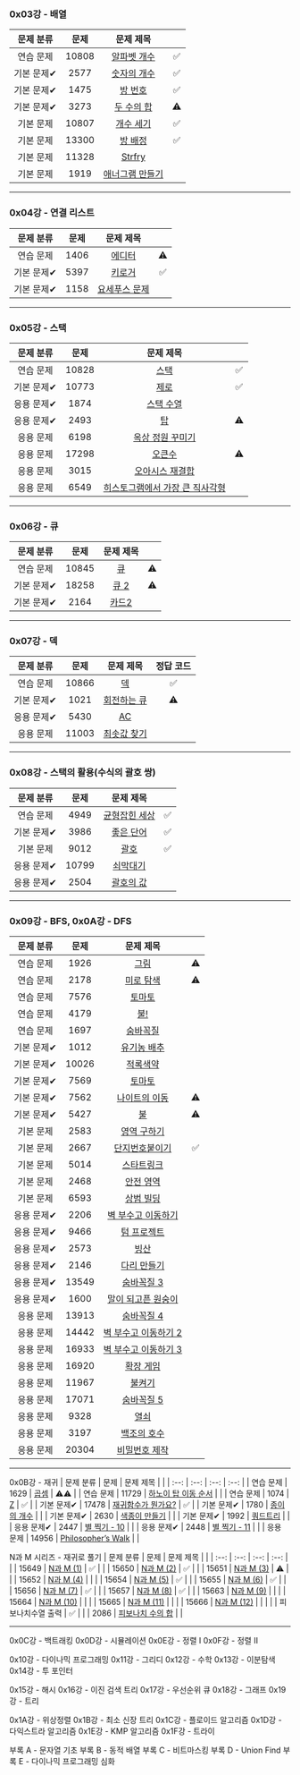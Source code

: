 ### 0x03강 - 배열
| 문제 분류 | 문제 | 문제 제목 |  |
| :--: | :--: | :--: | :--: |
| 연습 문제 | 10808 | [알파벳 개수](https://www.acmicpc.net/problem/10808) | ✅ |
| 기본 문제✔ | 2577 | [숫자의 개수](https://www.acmicpc.net/problem/2577) | ✅ |
| 기본 문제✔ | 1475 | [방 번호](https://www.acmicpc.net/problem/1475) | ✅ |
| 기본 문제✔ | 3273 | [두 수의 합](https://www.acmicpc.net/problem/3273) |  ⚠️ |
| 기본 문제 | 10807 | [개수 세기](https://www.acmicpc.net/problem/10807) | ✅ |
| 기본 문제 | 13300 | [방 배정](https://www.acmicpc.net/problem/13300) | ✅ |
| 기본 문제 | 11328 | [Strfry](https://www.acmicpc.net/problem/11328) |    |
| 기본 문제 | 1919 | [애너그램 만들기](https://www.acmicpc.net/problem/1919) |   |

---
### 0x04강 - 연결 리스트
| 문제 분류 | 문제 | 문제 제목 |  |
| :--: | :--: | :--: | :--: |
| 연습 문제 | 1406 | [에디터](https://www.acmicpc.net/problem/1406) | ⚠️ |
| 기본 문제✔ | 5397 | [키로거](https://www.acmicpc.net/problem/5397) | ✅ |
| 기본 문제✔ | 1158 | [요세푸스 문제](https://www.acmicpc.net/problem/1158) | |

---
### 0x05강 - 스택
| 문제 분류 | 문제 | 문제 제목 | |
| :--: | :--: | :--: | :--: |
| 연습 문제 | 10828 | [스택](https://www.acmicpc.net/problem/10828) | ✅ |
| 기본 문제✔ | 10773 | [제로](https://www.acmicpc.net/problem/10773)| ✅ |
| 응용 문제✔ | 1874 | [스택 수열](https://www.acmicpc.net/problem/1874) | |
| 응용 문제✔ | 2493 | [탑](https://www.acmicpc.net/problem/2493) | ⚠️ |
| 응용 문제 | 6198 | [옥상 정원 꾸미기](https://www.acmicpc.net/problem/6198) | |
| 응용 문제 | 17298 | [오큰수](https://www.acmicpc.net/problem/17298) | ⚠️ |
| 응용 문제 | 3015 | [오아시스 재결합](https://www.acmicpc.net/problem/3015) | |
| 응용 문제 | 6549 | [히스토그램에서 가장 큰 직사각형](https://www.acmicpc.net/problem/6549) | |

---
### 0x06강 - 큐
| 문제 분류 | 문제 | 문제 제목 | |
| :--: | :--: | :--: | :--: |
| 연습 문제 | 10845 | [큐](https://www.acmicpc.net/problem/10845) |⚠️ |
| 기본 문제✔ | 18258 | [큐 2](https://www.acmicpc.net/problem/18258) | ⚠️ |
| 기본 문제✔ | 2164 | [카드2](https://www.acmicpc.net/problem/2164) | |

---
### 0x07강 - 덱
| 문제 분류 | 문제 | 문제 제목 | 정답 코드 |
| :--: | :--: | :--: | :--: |
| 연습 문제 | 10866 | [덱](https://www.acmicpc.net/problem/10866) | ✅ |
| 기본 문제✔ | 1021 | [회전하는 큐](https://www.acmicpc.net/problem/1021)| ⚠️ |
| 응용 문제✔ | 5430 | [AC](https://www.acmicpc.net/problem/5430) | |
| 응용 문제 | 11003 | [최솟값 찾기](https://www.acmicpc.net/problem/11003) | |

---
### 0x08강 - 스택의 활용(수식의 괄호 쌍)
| 문제 분류 | 문제 | 문제 제목 |  |
| :--: | :--: | :--: | :--: |
| 연습 문제 | 4949 | [균형잡힌 세상](https://www.acmicpc.net/problem/4949) | ✅ |
| 기본 문제✔ | 3986 | [좋은 단어](https://www.acmicpc.net/problem/3986) | ✅ |
| 기본 문제 | 9012 | [괄호](https://www.acmicpc.net/problem/9012) | ✅  |
| 응용 문제✔ | 10799 | [쇠막대기](https://www.acmicpc.net/problem/10799) | |
| 응용 문제✔ | 2504 | [괄호의 값](https://www.acmicpc.net/problem/2504) | |

---
### 0x09강 - BFS, 0x0A강 - DFS
| 문제 분류 | 문제 | 문제 제목 |  |
| :--: | :--: | :--: | :--: |
| 연습 문제 | 1926 | [그림](https://www.acmicpc.net/problem/1926) | ⚠️ |
| 연습 문제 | 2178 | [미로 탐색](https://www.acmicpc.net/problem/2178) | ⚠️ |
| 연습 문제 | 7576 | [토마토](https://www.acmicpc.net/problem/7576) | |
| 연습 문제 | 4179 | [불!](https://www.acmicpc.net/problem/4179) |  |
| 연습 문제 | 1697 | [숨바꼭질](https://www.acmicpc.net/problem/1697) |  |
| 기본 문제✔ | 1012 | [유기농 배추](https://www.acmicpc.net/problem/1012) |  |
| 기본 문제✔ | 10026 | [적록색약](https://www.acmicpc.net/problem/10026) |  |
| 기본 문제✔ | 7569 | [토마토](https://www.acmicpc.net/problem/7569) |  |
| 기본 문제✔ | 7562 | [나이트의 이동](https://www.acmicpc.net/problem/7562) | ⚠️ |
| 기본 문제✔ | 5427 | [불](https://www.acmicpc.net/problem/5427) | ⚠️ |
| 기본 문제 | 2583 | [영역 구하기](https://www.acmicpc.net/problem/2583) |  |
| 기본 문제 | 2667 | [단지번호붙이기](https://www.acmicpc.net/problem/2667) | ✅ |
| 기본 문제 | 5014 | [스타트링크](https://www.acmicpc.net/problem/5014) |  |
| 기본 문제 | 2468 | [안전 영역](https://www.acmicpc.net/problem/2468) | |
| 기본 문제 | 6593 | [상범 빌딩](https://www.acmicpc.net/problem/6593) |  |
| 응용 문제✔ | 2206 | [벽 부수고 이동하기](https://www.acmicpc.net/problem/2206) | |
| 응용 문제✔ | 9466 | [텀 프로젝트](https://www.acmicpc.net/problem/9466) | |
| 응용 문제✔ | 2573 | [빙산](https://www.acmicpc.net/problem/2573) |  |
| 응용 문제✔ | 2146 | [다리 만들기](https://www.acmicpc.net/problem/2146) |  |
| 응용 문제✔ | 13549 | [숨바꼭질 3](https://www.acmicpc.net/problem/13549) ||
| 응용 문제✔ | 1600 | [말이 되고픈 원숭이](https://www.acmicpc.net/problem/1600) |  |
| 응용 문제 | 13913 | [숨바꼭질 4](https://www.acmicpc.net/problem/13913) |  |
| 응용 문제 | 14442 | [벽 부수고 이동하기 2](https://www.acmicpc.net/problem/14442) |  |
| 응용 문제 | 16933 | [벽 부수고 이동하기 3](https://www.acmicpc.net/problem/16933) |  |
| 응용 문제 | 16920 | [확장 게임](https://www.acmicpc.net/problem/16920) |  |
| 응용 문제 | 11967 | [불켜기](https://www.acmicpc.net/problem/11967) |  |
| 응용 문제 | 17071 | [숨바꼭질 5](https://www.acmicpc.net/problem/17071) |  |
| 응용 문제 | 9328 | [열쇠](https://www.acmicpc.net/problem/9328) |  |
| 응용 문제 | 3197 | [백조의 호수](https://www.acmicpc.net/problem/3197) |  |
| 응용 문제 | 20304 | [비밀번호 제작](https://www.acmicpc.net/problem/20304) | |

---
0x0B강 - 재귀
| 문제 분류 | 문제 | 문제 제목 |   |
| :--: | :--: | :--: | :--: |
| 연습 문제 | 1629 | [곱셈](https://www.acmicpc.net/problem/1629) | ⚠️⚠️ |
| 연습 문제 | 11729 | [하노이 탑 이동 순서](https://www.acmicpc.net/problem/11729) |   |
| 연습 문제 | 1074 | [Z](https://www.acmicpc.net/problem/1074) | ✅ |
| 기본 문제✔ | 17478 | [재귀함수가 뭔가요?](https://www.acmicpc.net/problem/17478) | ✅ |
| 기본 문제✔ | 1780 | [종이의 개수](https://www.acmicpc.net/problem/1780) |  |
| 기본 문제✔ | 2630 | [색종이 만들기](https://www.acmicpc.net/problem/2630) |  |
| 기본 문제✔ | 1992 | [쿼드트리](https://www.acmicpc.net/problem/1992) |  |
| 응용 문제✔ | 2447 | [별 찍기 - 10](https://www.acmicpc.net/problem/2447) |  |
| 응용 문제✔ | 2448 | [별 찍기 - 11](https://www.acmicpc.net/problem/2448) |  |
| 응용 문제 | 14956 | [Philosopher’s Walk](https://www.acmicpc.net/problem/14956) |   |

N과 M 시리즈 - 재귀로 풀기
| 문제 분류 | 문제 | 문제 제목 |   |
| :--: | :--: | :--: | :--: |
|  | 15649 | [N과 M (1)](https://www.acmicpc.net/problem/15649) | ✅ |
|  | 15650 | [N과 M (2)](https://www.acmicpc.net/problem/15650) | ✅ |
|  | 15651 | [N과 M (3)](https://www.acmicpc.net/problem/15651) | ⚠️ |
|  | 15652 | [N과 M (4)](https://www.acmicpc.net/problem/15652) |  |
|  | 15654 | [N과 M (5)](https://www.acmicpc.net/problem/15654) | ✅ |
|  | 15655 | [N과 M (6)](https://www.acmicpc.net/problem/15655) | ✅ |
|  | 15656 | [N과 M (7)](https://www.acmicpc.net/problem/15656) | ✅ |
|  | 15657 | [N과 M (8)](https://www.acmicpc.net/problem/15657) | ✅ |
|  | 15663 | [N과 M (9)](https://www.acmicpc.net/problem/15663) |  |
|  | 15664 | [N과 M (10)](https://www.acmicpc.net/problem/15664) |  |
|  | 15665 | [N과 M (11)](https://www.acmicpc.net/problem/15665) |  |
|  | 15666 | [N과 M (12)](https://www.acmicpc.net/problem/15666) |  |
|  | | 피보나치수열 출력 | ✅ |
|  | 2086 | [피보나치 수의 합](https://www.acmicpc.net/problem/2086) | |

---

0x0C강 - 백트래킹
0x0D강 - 시뮬레이션
0x0E강 - 정렬 I
0x0F강 - 정렬 II

0x10강 - 다이나믹 프로그래밍
0x11강 - 그리디
0x12강 - 수학
0x13강 - 이분탐색
0x14강 - 투 포인터

0x15강 - 해시
0x16강 - 이진 검색 트리
0x17강 - 우선순위 큐
0x18강 - 그래프
0x19강 - 트리

0x1A강 - 위상정렬
0x1B강 - 최소 신장 트리
0x1C강 - 플로이드 알고리즘
0x1D강 - 다익스트라 알고리즘
0x1E강 - KMP 알고리즘 
0x1F강 - 트라이

부록 A - 문자열 기초
부록 B - 동적 배열
부록 C - 비트마스킹
부록 D - Union Find
부록 E - 다이나믹 프로그래밍 심화
